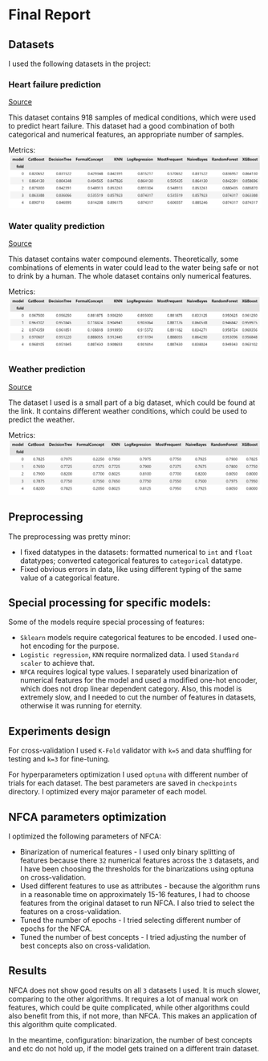 # Final Report

## Datasets

I used the following datasets in the project:

### Heart failure prediction

[Source](https://www.kaggle.com/datasets/fedesoriano/heart-failure-prediction)

This dataset contains 918 samples of medical conditions, which were used to predict heart failure. This dataset had a good combination of both categorical and numerical features, an appropriate number of samples.

Metrics:
![Alt text](heart_metrics.jpg?raw=true "Heart metrics")

### Water quality prediction

[Source](https://www.kaggle.com/datasets/mssmartypants/water-quality)

This dataset contains water compound elements. Theoretically, some combinations of elements in water could lead to the water being safe or not to drink by a human. The whole dataset contains only numerical features.

Metrics:
![Alt text](water_metrics.jpg?raw=true "Water metrics")

### Weather prediction

[Source](https://www.kaggle.com/datasets/jsphyg/weather-dataset-rattle-package)

The dataset I used is a small part of a big dataset, which could be found at the link. It contains different weather conditions, which could be used to predict the weather. 

Metrics:
![Alt text](weather_metrics.jpg?raw=true "Weather metrics")

## Preprocessing

The preprocessing was pretty minor:
* I fixed datatypes in the datasets: formatted numerical to `int` and `float` datatypes; converted categorical features to `categorical` datatype.
* Fixed obvious errors in data, like using different typing of the same value of a categorical feature.

## Special processing for specific models:

Some of the models require special processing of features:

* `Sklearn` models require categorical features to be encoded. I used one-hot encoding for the purpose.
* `Logistic regression`, `KNN` require normalized data. I used `Standard scaler` to achieve that.
* `NFCA` requires logical type values. I separately used binarization of numerical features for the model and used a modified one-hot encoder, which does not drop linear dependent category. Also, this model is extremely slow, and I needed to cut the number of features in datasets, otherwise it was running for eternity.

## Experiments design

For cross-validation I used `K-Fold` validator with `k=5` and data shuffling for testing and `k=3` for fine-tuning.

For hyperparameters optimization I used `optuna` with different number of trials for each dataset. The best parameters are saved in `checkpoints` directory. I optimized every major parameter of each model.

## NFCA parameters optimization

I optimized the following parameters of NFCA:

* Binarization of numerical features - I used only binary splitting of features because there `32` numerical features across the `3` datasets, and I have been choosing the thresholds for the binarizations using optuna on cross-validation.
* Used different features to use as attributes - because the algorithm runs in a reasonable time on approximately 15-16 features, I had to choose features from the original dataset to run NFCA. I also tried to select the features on a cross-validation.
* Tuned the number of epochs - I tried selecting different number of epochs for the NFCA.
* Tuned the number of best concepts - I tried adjusting the number of best concepts also on cross-validation.

## Results

NFCA does not show good results on all `3` datasets I used. It is much slower, comparing to the other algorithms. It requires a lot of manual work on features, which could be quite complicated, while other algorithms could also benefit from this, if not more, than NFCA. This makes an application of this algorithm quite complicated.

In the meantime, configuration: binarization, the number of best concepts and etc do not hold up, if the model gets trained on a different train dataset.  